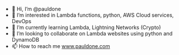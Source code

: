 - 👋 Hi, I’m @pauldone
- 👀 I’m interested in Lambda functions, python, AWS Cloud services, DevOps
- 🌱 I’m currently learning Lambda, Lightning Networks (Crypto)
- 💞️ I’m looking to collaborate on Lambda websites using python and DynamoDB
- 📫 How to reach me www.pauldone.com

<!---
pauldone/pauldone is a ✨ special ✨ repository because its `README.md` (this file) appears on your GitHub profile.
You can click the Preview link to take a look at your changes.
--->
